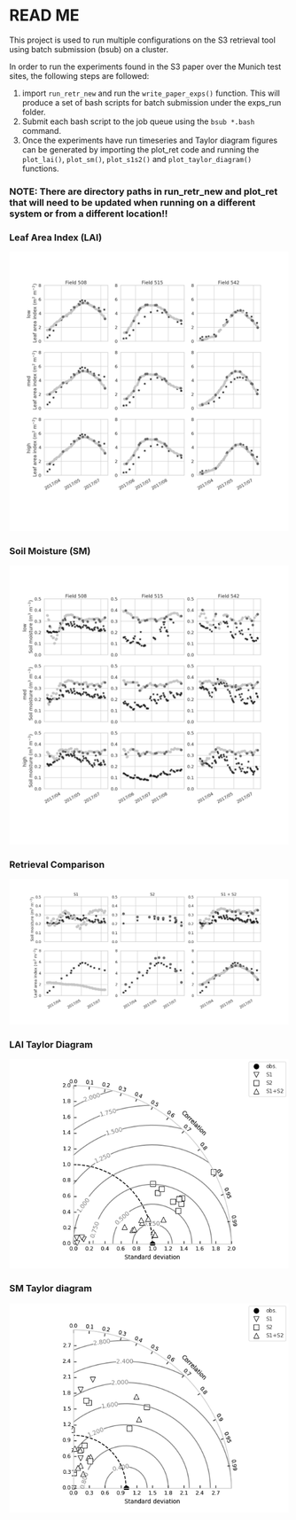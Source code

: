 # READ ME


This project is used to run multiple configurations on the S3 retrieval tool using batch submission (bsub) on a cluster.

In order to run the experiments found in the S3 paper over the Munich test sites, the following steps are followed:

1. import `run_retr_new` and run the `write_paper_exps()` function. This will produce a set of bash scripts for batch
submission under the exps_run folder.
2. Submit each bash script to the job queue using the `bsub *.bash` command.
3. Once the experiments have run timeseries and Taylor diagram figures can be generated by importing the plot_ret
code and running the `plot_lai()`, `plot_sm()`, `plot_s1s2()` and `plot_taylor_diagram()` functions.

### NOTE: There are directory paths in run_retr_new and plot_ret that will need to be updated when running on a different system or from a different location!!

### Leaf Area Index (LAI)
![Leaf Area Index (LAI)](plots/lai_sub.png)
### Soil Moisture (SM)
![Soil Moisture (SM)](plots/sm_sub.png)
### Retrieval Comparison
![Retrieval Comparison](plots/s1s2_sub.png)
### LAI Taylor Diagram
![LAI Taylor diagram](plots/taylor_lai2.png)
### SM Taylor diagram
![SM Taylor diagram](plots/taylor_sm2.png)

